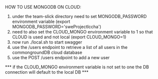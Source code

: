 HOW TO USE MONGODB ON CLOUD:
1. under the team-slick directory need to set MONGODB_PASSWORD environment variable
(export MONGODB_PASSWORD='sweProjectIccha')
2. need to also set the CLOUD_MONGO environment variable to 1 so that CLOUD is used and not local
(export CLOUD_MONGO=1)
3. now run ./local.sh to start swagger
4. use the /users endpoint to retrieve a list of all users in the commongroundDB cloud database
5. use the POST /users endpoint to add a new user

*** if the CLOUD_MONGO environment variable is not set to one the DB connection will default to the local DB ***
